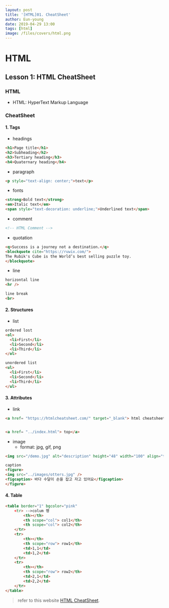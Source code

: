 ```yaml
---
layout: post
title: '[HTML]01. CheatSheet'
author: Eun-young
date: 2019-04-29 13:00
tags: [html]
image: /files/covers/html.png
---
```

# HTML

## Lesson 1: HTML CheatSheet

### **HTML**
- HTML: HyperText Markup Language

### **CheatSheet**

#### 1. Tags
 - headings
 
```html
<h1>Page title</h1>
<h2>Subheading</h2>
<h3>Tertiary heading</h3>
<h4>Quaternary heading</h4>
```

 - paragraph
 
```html
<p style="text-align: center;">text</p>
```

 - fonts
 
 ```html
 <strong>Bold text</strong>
 <em>Italic text</em>
 <span style="text-decoration: underline;">Underlined text</span>
```
 - comment
 
 ```html
 <!-- HTML Comment -->
```

 - quotation

```html
<q>Success is a journey not a destination.</q>
<blockquote cite="https://ruwix.com/">
The Rubik's Cube is the World’s best selling puzzle toy.
</blockquote> 
```

 - line

```html
horizontal line
<hr />

line break
<br>
```

#### 2. Structures

 - list

```html
ordered lost
<ol>
  <li>First</li>
  <li>Second</li>
  <li>Third</li>
</ol>

unordered list
<ul>
  <li>First</li>
  <li>Second</li>
  <li>Third</li>
</ul>
```

#### 3. Attributes
 - link

```html
<a href= "https://htmlcheatsheet.com/" target="_blank"> html cheatsheet</a> 


<a href= "../index.html"> top</a>
```

 - image
	- format: jpg, gif, png
	
```html
<img src="/demo.jpg" alt="description" height="48" width="100" align="top/middle/bottom/left/right/" />

caption
<figure>
<img src="../images/otters.jpg" />
<figcaption> 바다 수달이 손을 잡고 자고 있어요</figcaption> 
</figure>
```

#### 4. Table

```html
<table border="1" bgcolor="pink"
	<tr> -->colum 행
		<th></th>
		<th scope="col"> col1</th>
		<th scope="col"> col2</th>
	</tr>
	<tr>
		<th></th>
		<th scope="row"> row1</th>
		<td>1,1</td>
		<td>1,2</td>
	</tr>
	<tr>
		<th></th>
		<th scope="row"> row2</th>
		<td>2,1</td>
		<td>2,2</td>
	</tr>
</table>
```


> refer to this website [HTML CheatSheet](https://htmlcheatsheet.com/).

